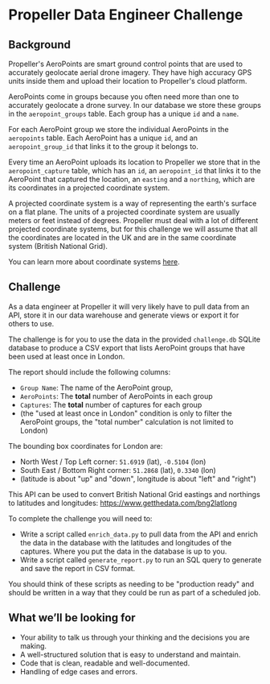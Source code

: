 # Propeller Data Engineer Challenge

## Background

Propeller's AeroPoints are smart ground control points that are used to accurately geolocate aerial drone imagery. They have high accuracy GPS units inside them and upload their location to Propeller's cloud platform.

AeroPoints come in groups because you often need more than one to accurately geolocate a drone survey. In our database we store these groups in the `aeropoint_groups` table. Each group has a unique `id` and a `name`.

For each AeroPoint group we store the individual AeroPoints in the `aeropoints` table. Each AeroPoint has a unique `id`, and an `aeropoint_group_id` that links it to the group it belongs to.

Every time an AeroPoint uploads its location to Propeller we store that in the `aeropoint_capture` table, which has an `id`, an `aeropoint_id` that links it to the AeroPoint that captured the location, an `easting` and a `northing`, which are its coordinates in a projected coordinate system.

A projected coordinate system is a way of representing the earth's surface on a flat plane. The units of a projected coordinate system are usually meters or feet instead of degrees. Propeller must deal with a lot of different projected coordinate systems, but for this challenge we will assume that all the coordinates are located in the UK and are in the same coordinate system (British National Grid).

You can learn more about coordinate systems [here](https://www.propelleraero.com/blog/understanding-coordinate-systems-and-map-projections/).

## Challenge

As a data engineer at Propeller it will very likely have to pull data from an API, store it in our data warehouse and generate views or export it for others to use.

The challenge is for you to use the data in the provided `challenge.db` SQLite database to produce a CSV export that lists AeroPoint groups that have been used at least once in London.

The report should include the following columns:

- `Group Name`: The name of the AeroPoint group,
- `AeroPoints`: The **total** number of AeroPoints in each group
- `Captures`: The **total** number of captures for each group
- (the "used at least once in London" condition is only to filter the AeroPoint groups, the "total number" calculation is not limited to London)

The bounding box coordinates for London are:

- North West / Top Left corner: `51.6919` (lat), `-0.5104` (lon)
- South East / Bottom Right corner: `51.2868` (lat), `0.3340` (lon)
- (latitude is about "up" and "down", longitude is about "left" and "right")

This API can be used to convert British National Grid eastings and northings to latitudes and longitudes: https://www.getthedata.com/bng2latlong

To complete the challenge you will need to:

- Write a script called `enrich_data.py` to pull data from the API and enrich the data in the database with the latitudes and longitudes of the captures. Where you put the data in the database is up to you.
- Write a script called `generate_report.py` to run an SQL query to generate and save the report in CSV format.

You should think of these scripts as needing to be "production ready" and should be written in a way that they could be run as part of a scheduled job.

## What we’ll be looking for

- Your ability to talk us through your thinking and the decisions you are making.
- A well-structured solution that is easy to understand and maintain.
- Code that is clean, readable and well-documented.
- Handling of edge cases and errors.
